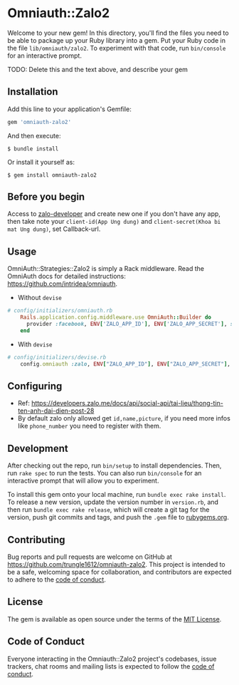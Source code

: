 # Omniauth::Zalo2

Welcome to your new gem! In this directory, you'll find the files you need to be able to package up your Ruby library into a gem. Put your Ruby code in the file `lib/omniauth/zalo2`. To experiment with that code, run `bin/console` for an interactive prompt.

TODO: Delete this and the text above, and describe your gem

## Installation

Add this line to your application's Gemfile:

```ruby
gem 'omniauth-zalo2'
```

And then execute:

    $ bundle install

Or install it yourself as:

    $ gem install omniauth-zalo2

## Before you begin

Access to [zalo-developer](https://developers.zalo.me/apps) and create new one if you don't have any app, then take note your `client-id(App Ung dung)` and `client-secret(Khoa bi mat Ung dung)`, set Callback-url.

## Usage
OmniAuth::Strategies::Zalo2 is simply a Rack middleware.
Read the OmniAuth docs for detailed instructions: https://github.com/intridea/omniauth.

- Without `devise`

```ruby
# config/initializers/omniauth.rb
    Rails.application.config.middleware.use OmniAuth::Builder do
      provider :facebook, ENV['ZALO_APP_ID'], ENV['ZALO_APP_SECRET'], scope: 'id,name,picture', callback_url: ENV['ZALO_CALLBACK']
    end
```

- With `devise`
```ruby
# config/initializers/devise.rb
    config.omniauth :zalo, ENV["ZALO_APP_ID"], ENV["ZALO_APP_SECRET"], scope: 'id,name,picture', callback_url: ENV['ZALO_CALLBACK']
```

## Configuring

- Ref: https://developers.zalo.me/docs/api/social-api/tai-lieu/thong-tin-ten-anh-dai-dien-post-28
- By default zalo only allowed get `id,name,picture`, if you need more infos like `phone_number` you need to register with them.


## Development

After checking out the repo, run `bin/setup` to install dependencies. Then, run `rake spec` to run the tests. You can also run `bin/console` for an interactive prompt that will allow you to experiment.

To install this gem onto your local machine, run `bundle exec rake install`. To release a new version, update the version number in `version.rb`, and then run `bundle exec rake release`, which will create a git tag for the version, push git commits and tags, and push the `.gem` file to [rubygems.org](https://rubygems.org).

## Contributing

Bug reports and pull requests are welcome on GitHub at https://github.com/trungle1612/omniauth-zalo2. This project is intended to be a safe, welcoming space for collaboration, and contributors are expected to adhere to the [code of conduct](https://github.com/[USERNAME]/omniauth-zalo2/blob/master/CODE_OF_CONDUCT.md).


## License

The gem is available as open source under the terms of the [MIT License](https://opensource.org/licenses/MIT).

## Code of Conduct

Everyone interacting in the Omniauth::Zalo2 project's codebases, issue trackers, chat rooms and mailing lists is expected to follow the [code of conduct](https://github.com/trungle1612/omniauth-zalo2/blob/master/CODE_OF_CONDUCT.md).
